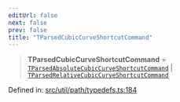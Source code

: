 ```yaml
---
editUrl: false
next: false
prev: false
title: "TParsedCubicCurveShortcutCommand"
---
```


> **TParsedCubicCurveShortcutCommand** = [`TParsedAbsoluteCubicCurveShortcutCommand`](/api/type-aliases/tparsedabsolutecubiccurveshortcutcommand/) \| [`TParsedRelativeCubicCurveShortcutCommand`](/api/type-aliases/tparsedrelativecubiccurveshortcutcommand/)

Defined in: [src/util/path/typedefs.ts:184](https://github.com/fabricjs/fabric.js/blob/977f797255d8c56b5b68360b0d45bed33697d2e8/src/util/path/typedefs.ts#L184)
